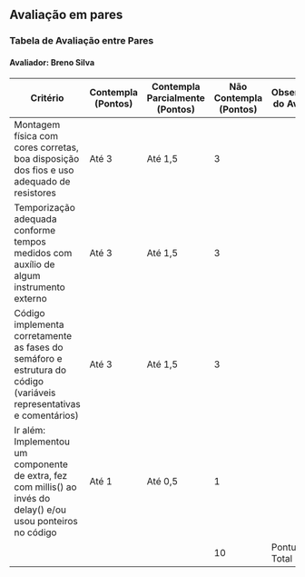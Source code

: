 ## Avaliação em pares

### Tabela de Avaliação entre Pares

#### Avaliador: Breno Silva

|Critério|	Contempla (Pontos)|	Contempla Parcialmente (Pontos)	|Não Contempla (Pontos)	|Observações do Avaliador|
|-|-|-|-|-|
|Montagem física com cores corretas, boa disposição dos fios e uso adequado de resistores	|Até 3	|Até 1,5	| 3 | |	
|Temporização adequada conforme tempos medidos com auxílio de algum instrumento externo	|Até 3	|Até 1,5	| 3 | |	
|Código implementa corretamente as fases do semáforo e estrutura do código (variáveis representativas e comentários) |	Até 3|	Até 1,5 |	3 | |	
|Ir além: Implementou um componente de extra, fez com millis() ao invés do delay() e/ou usou ponteiros no código |	Até 1 |	Até 0,5 |	1 | |	
| | | | 10 |Pontuação Total|
